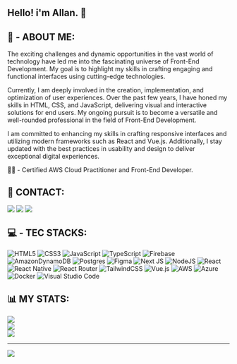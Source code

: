 ## Hello! i'm Allan. 🖖

## 🚀 - ABOUT ME:

The exciting challenges and dynamic opportunities in the vast world of technology have led me into the fascinating universe of Front-End Development. My goal is to highlight my skills in crafting engaging and functional interfaces using cutting-edge technologies. <br>

Currently, I am deeply involved in the creation, implementation, and optimization of user experiences. Over the past few years, I have honed my skills in HTML, CSS, and JavaScript, delivering visual and interactive solutions for end users. My ongoing pursuit is to become a versatile and well-rounded professional in the field of Front-End Development. <br>

I am committed to enhancing my skills in crafting responsive interfaces and utilizing modern frameworks such as React and Vue.js. Additionally, I stay updated with the best practices in usability and design to deliver exceptional digital experiences.

👩‍💻 - Certified AWS Cloud Practitioner and Front-End Developer.


## 📩 CONTACT:

  <a href = "mailto:allanlps20@gmail.com"><img src="https://img.shields.io/badge/-Gmail-%23333?style=for-the-badge&logo=gmail&logoColor=white" target="_blank"></a>
  <a href="https://www.linkedin.com/in/allanlps/" target="_blank"><img src="https://img.shields.io/badge/-LinkedIn-%230077B5?style=for-the-badge&logo=linkedin&logoColor=white" target="_blank"></a> 
  <a href="https://api.whatsapp.com/send?phone=5521969811448" target="_blank"><img src="https://img.shields.io/badge/WhatsApp-25D366?style=for-the-badge&logo=whatsapp&logoColor=white" target="_blank"></a>


## 💻 - TEC STACKS:
 ![HTML5](https://img.shields.io/badge/html5-%23E34F26.svg?style=for-the-badge&logo=html5&logoColor=white)
 ![CSS3](https://img.shields.io/badge/css3-%231572B6.svg?style=for-the-badge&logo=css3&logoColor=white)
 ![JavaScript](https://img.shields.io/badge/javascript-%23323330.svg?style=for-the-badge&logo=javascript&logoColor=%23F7DF1E)
 ![TypeScript](https://img.shields.io/badge/typescript-%23007ACC.svg?style=for-the-badge&logo=typescript&logoColor=white)
 ![Firebase](https://img.shields.io/badge/Firebase-039BE5?style=for-the-badge&logo=Firebase&logoColor=white)
 ![AmazonDynamoDB](https://img.shields.io/badge/Amazon%20DynamoDB-4053D6?style=for-the-badge&logo=Amazon%20DynamoDB&logoColor=white)
 ![Postgres](https://img.shields.io/badge/postgres-%23316192.svg?style=for-the-badge&logo=postgresql&logoColor=white)
 ![Figma](https://img.shields.io/badge/figma-%23F24E1E.svg?style=for-the-badge&logo=figma&logoColor=white)
 ![Next JS](https://img.shields.io/badge/Next-black?style=for-the-badge&logo=next.js&logoColor=white)
 ![NodeJS](https://img.shields.io/badge/node.js-6DA55F?style=for-the-badge&logo=node.js&logoColor=white)
 ![React](https://img.shields.io/badge/react-%2320232a.svg?style=for-the-badge&logo=react&logoColor=%2361DAFB)
 ![React Native](https://img.shields.io/badge/react_native-%2320232a.svg?style=for-the-badge&logo=react&logoColor=%2361DAFB)
 ![React Router](https://img.shields.io/badge/React_Router-CA4245?style=for-the-badge&logo=react-router&logoColor=white)
 ![TailwindCSS](https://img.shields.io/badge/tailwindcss-%2338B2AC.svg?style=for-the-badge&logo=tailwind-css&logoColor=white)
 ![Vue.js](https://img.shields.io/badge/vuejs-%2335495e.svg?style=for-the-badge&logo=vuedotjs&logoColor=%234FC08D)
 ![AWS](https://img.shields.io/badge/AWS-%23FF9900.svg?style=for-the-badge&logo=amazon-aws&logoColor=white)
 ![Azure](https://img.shields.io/badge/azure-%230072C6.svg?style=for-the-badge&logo=microsoftazure&logoColor=white)
 ![Docker](https://img.shields.io/badge/docker-%230db7ed.svg?style=for-the-badge&logo=docker&logoColor=white)
 ![Visual Studio Code](https://img.shields.io/badge/Visual%20Studio%20Code-0078d7.svg?style=for-the-badge&logo=visual-studio-code&logoColor=white)
        
 
 ## 📊 MY STATS:

![](https://github-readme-stats.vercel.app/api?username=AllanLps&theme=dark&include_all_commits=false&count_private=true)<br/>
![](https://github-readme-streak-stats.herokuapp.com/?user=AllanLps&theme=dark)<br/>
![](https://github-readme-stats.vercel.app/api/top-langs/?username=AllanLps&theme=dark&include_all_commits=false&count_private=true&layout=compact)

---
[![](https://visitcount.itsvg.in/api?id=allanlps&icon=0&color=1)](https://visitcount.itsvg.in)


